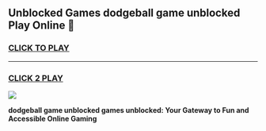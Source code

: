 
## Unblocked Games dodgeball game unblocked Play Online 👋
<h3>
<a href="https://news.freeplayer.one?title=dodgeball_game_unblocked&ref=17F">CLICK TO PLAY</a></h3>
<hr>

<h3>
<a href="https://news.freeplayer.one?title=dodgeball_game_unblocked&ref=17F">CLICK 2 PLAY</a>
  
</h3>

<a href="https://news.freeplayer.one?title=dodgeball_game_unblocked&ref=17F/"><img src="https://clearcache.store/games.png"></a>


**dodgeball game unblocked games unblocked: Your Gateway to Fun and Accessible Online Gaming**
